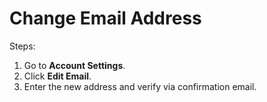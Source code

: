 # Change Email Address
Steps:
1. Go to **Account Settings**.
2. Click **Edit Email**.
3. Enter the new address and verify via confirmation email.
